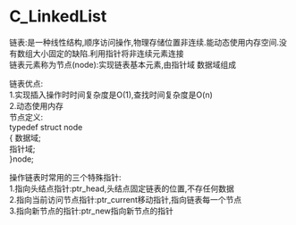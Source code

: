 # C_LinkedList

链表:是一种线性结构,顺序访问操作,物理存储位置非连续.能动态使用内存空间.没有数组大小固定的缺陷.利用指针将非连续元素连接  
链表元素称为节点(node):实现链表基本元素,由指针域 数据域组成  

链表优点:  
1.实现插入操作时时间复杂度是O(1),查找时间复杂度是O(n)  
2.动态使用内存  
节点定义:  
typedef struct node  
{
	数据域;  
	指针域;  
}node;  

操作链表时常用的三个特殊指针:  
1.指向头结点指针:ptr_head,头结点固定链表的位置,不存任何数据  
2.指向当前访问节点指针:ptr_current移动指针,指向链表每一个节点  
3.指向新节点的指针:ptr_new指向新节点的指针  